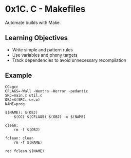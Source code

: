 # 0x1C. C - Makefiles

Automate builds with Make.

## Learning Objectives
- Write simple and pattern rules
- Use variables and phony targets
- Track dependencies to avoid unnecessary recompilation

## Example
```
CC=gcc
CFLAGS=-Wall -Wextra -Werror -pedantic
SRC=main.c util.c
OBJ=$(SRC:.c=.o)
NAME=prog

$(NAME): $(OBJ)
	$(CC) $(CFLAGS) $(OBJ) -o $(NAME)

clean:
	rm -f $(OBJ)

fclean: clean
	rm -f $(NAME)

re: fclean $(NAME)
```
